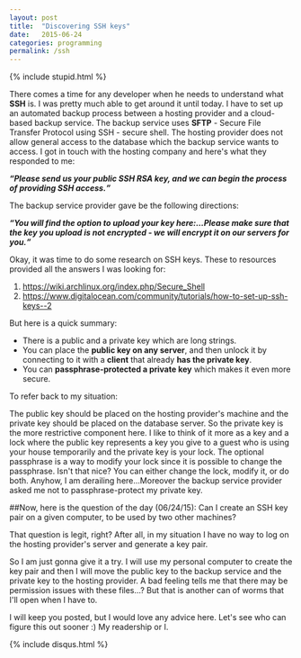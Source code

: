 ```yaml
---
layout: post
title:  "Discovering SSH keys"
date:   2015-06-24
categories: programming
permalink: /ssh
---
```

{% include stupid.html %}

There comes a time for any developer when he needs to understand what **SSH** is. I was pretty much able to get around it until today. I have to set up an automated backup process between a hosting provider and a cloud-based backup service. The backup service uses **SFTP** - Secure File Transfer Protocol using SSH - secure shell. The hosting provider does not allow general access to the database which the backup service wants to access. I got in touch with the hosting company and here's what they responded to me:

***<q>Please send us your public SSH RSA key, and we can begin the process of providing SSH access.</q>***

The backup service provider gave be the following directions:

***<q>You will find the option to upload your key here:...Please make sure that the key you upload is not encrypted - we will encrypt it on our servers for you.</q>***

Okay, it was time to do some research on SSH keys. These to resources provided all the answers I was looking for:

1. <a href="https://wiki.archlinux.org/index.php/Secure_Shell" target="_blank">https://wiki.archlinux.org/index.php/Secure_Shell</a>
2. <a href="https://www.digitalocean.com/community/tutorials/how-to-set-up-ssh-keys--2" target="_blank">https://www.digitalocean.com/community/tutorials/how-to-set-up-ssh-keys--2</a>

But here is a quick summary:

- There is a public and a private key which are long strings.
- You can place the **public key on any server**, and then unlock it by connecting to it with a **client** that already **has the private key**.
- You can **passphrase-protected a private key** which makes it even more secure.

To refer back to my situation:

The public key should be placed on the hosting provider's machine and the private key should be placed on the database server. So the private key is the more restrictive component here. I like to think of it more as a key and a lock where the public key represents a key you give to a guest who is using your house temporarily and the private key is your lock. The optional passphrase is a way to modify your lock since it is possible to change the passphrase. Isn't that nice? You can either change the lock, modify it, or do both. Anyhow, I am derailing here...Moreover the backup service provider asked me not to passphrase-protect my private key.

##Now, here is the question of the day (06/24/15): Can I create an SSH key pair on a given computer, to be used by two other machines?

That question is legit, right? After all, in my situation I have no way to log on the hosting provider's server and generate a key pair.

So I am just gonna give it a try. I will use my personal computer to create the key pair and then I will move the public key to the backup service and the private key to the hosting provider. A bad feeling tells me that there may be permission issues with these files...? But that is another can of worms that I'll open when I have to.


I will keep you posted, but I would love any advice here. Let's see who can figure this out sooner :) My readership or I.



{% include disqus.html %}
